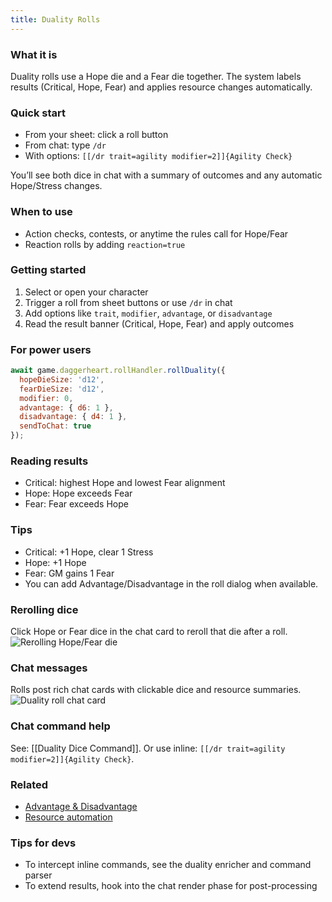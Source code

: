 ```yaml
---
title: Duality Rolls
---
```


### What it is
Duality rolls use a Hope die and a Fear die together. The system labels results (Critical, Hope, Fear) and applies resource changes automatically.

### Quick start
- From your sheet: click a roll button
- From chat: type `/dr`
- With options: `[[/dr trait=agility modifier=2]]{Agility Check}`

You’ll see both dice in chat with a summary of outcomes and any automatic Hope/Stress changes.

### When to use
- Action checks, contests, or anytime the rules call for Hope/Fear
- Reaction rolls by adding `reaction=true`

### Getting started
1. Select or open your character
2. Trigger a roll from sheet buttons or use `/dr` in chat
3. Add options like `trait`, `modifier`, `advantage`, or `disadvantage`
4. Read the result banner (Critical, Hope, Fear) and apply outcomes

### For power users
```javascript
await game.daggerheart.rollHandler.rollDuality({
  hopeDieSize: 'd12',
  fearDieSize: 'd12',
  modifier: 0,
  advantage: { d6: 1 },
  disadvantage: { d4: 1 },
  sendToChat: true
});
```

### Reading results
- Critical: highest Hope and lowest Fear alignment
- Hope: Hope exceeds Fear
- Fear: Fear exceeds Hope

### Tips
- Critical: +1 Hope, clear 1 Stress
- Hope: +1 Hope
- Fear: GM gains 1 Fear
- You can add Advantage/Disadvantage in the roll dialog when available.

### Rerolling dice
Click Hope or Fear dice in the chat card to reroll that die after a roll.
![Rerolling Hope/Fear die](https://github.com/user-attachments/assets/5453591b-8351-48b5-b7d4-ed5f87897b09)

### Chat messages
Rolls post rich chat cards with clickable dice and resource summaries.
![Duality roll chat card](https://github.com/user-attachments/assets/eca3cd4b-e27a-4ed4-bc9c-0368df153f4b)

### Chat command help
See: [[Duality Dice Command]]. Or use inline: `[[/dr trait=agility modifier=2]]{Agility Check}`.

### Related
- [Advantage & Disadvantage](../rolling/advantage-disadvantage.md)
- [Resource automation](../../systems/resources/hope-fear-stress.md)

### Tips for devs
- To intercept inline commands, see the duality enricher and command parser
- To extend results, hook into the chat render phase for post-processing

